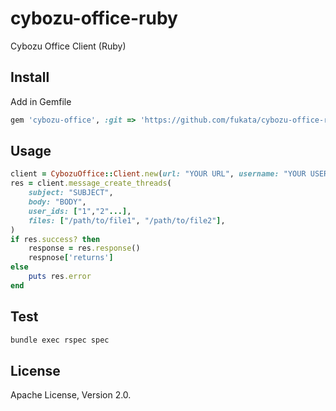 # cybozu-office-ruby
Cybozu Office Client (Ruby)

## Install
Add in Gemfile

```ruby
gem 'cybozu-office', :git => 'https://github.com/fukata/cybozu-office-ruby.git', :tag => 'v0.0.1'
```

## Usage

```ruby
client = CybozuOffice::Client.new(url: "YOUR URL", username: "YOUR USERNAME", password: "YOUR PASSWORD")
res = client.message_create_threads(
    subject: "SUBJECT",
    body: "BODY",
    user_ids: ["1","2"...],
    files: ["/path/to/file1", "/path/to/file2"],
)
if res.success? then
    response = res.response()
    respnose['returns']
else
    puts res.error
end
```

## Test

```bash
bundle exec rspec spec
```

## License

Apache License, Version 2.0.
